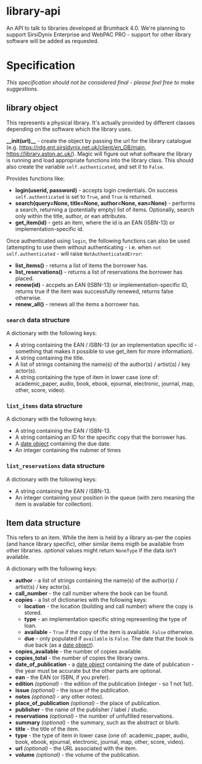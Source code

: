 # library-api #

An API to talk to libraries developed at Brumhack 4.0. We're planning to support SirsiDynix Enterprise and WebPAC PRO - support for other library software will be added  as requested.

# Specification #

_This specification should not be considered final - please feel free to make suggestions._

## library object ##

This represents a physical library. It's actually provided by different classes depending on the software which the library uses.

**\__init(url)__** - create the object by passing the url for the library catalogue (e.g. <https://rdg.ent.sirsidynix.net.uk/client/en_GB/main>, <https://library.aston.ac.uk/>). Magic will figure out what software the library is running and load appropriate functions into the library class. This should also create the variable `self.authenticated`, and set it to `False`.

Provides functions like:
* **login(userid, password)** - accepts login credentials. On success `self.authenticated` is set to `True`, and `True` is returned.
* **search(query=None, title=None, author=None, ean=None)** - performs a search, returning a (potentially empty) list of items. Optionally, search only within the title, author, or ean attributes.
* **get_item(id)** - gets an item, where the id is an EAN (ISBN-13) or implementation-specific id.

Once authenticated using `login`, the following functions can also be used (attempting to use them without authenticating - i.e. when `not self.authenticated` - will raise `NotAuthenticatedError`:
* **list_items()** - returns a list of items the borrower has.
* **list_reservations()** - returns a list of reservations the borrower has placed.
* **renew(id)** - accpets an EAN (ISBN-13) or implementation-specific ID, returns true if the item was successfully renewed, returns false otherwise.
* **renew_all()** - renews all the items a borrower has.

### `search` data structure ###

A dictionary with the following keys:

* A string containing the EAN / ISBN-13 (or an implementation specific id - something that makes it possible to use get_item for more information).
* A string containing the title.
* A list of strings containing the name(s) of the author(s) / artist(s) / key actor(s).
* A string containing the type of item in lower case (one of: academic_paper, audio, book, ebook, ejournal, electronic, journal, map, other, score, video).

### `list_items` data structure ###

A dictionary with the following keys:

* A string containing the EAN / ISBN-13.
* A string containing an ID for the specific copy that the borrower has.
* A [date object](https://docs.python.org/3/library/datetime.html#datetime.date) containing the due date.
* An integer containing the nubmer of times

### `list_reservations` data structure ###

A dictionary with the following keys:

* A string containing the EAN / ISBN-13.
* An integer containing your position in the queue (with zero meaning the item is available for collection).

## Item data structure ##

This refers to an item. While the item is held by a library as-per the copies (and hance library specific), other similar items migth be available from other libraries. _optional_ values might return `NoneType` if the data isn't available.

A dictionary with the following keys:

* **author** - a list of strings containing the name(s) of the author(s) / artist(s) / key actor(s).
* **call_number** - the call number where the book can be found.
* **copies** - a list of dictionaries with the following keys:
  * **location** - the location (building and call number) where the copy is stored.
  * **type** - an implementation specific string representing the type of loan.
  * **available** - `True` if the copy of the item is available. `False` otherwise.
  * **due** - only populated if `available` is `False`. The date that the book is due back (as a [date object](https://docs.python.org/3/library/datetime.html#datetime.date)).
* **copies_available** - the number of copies available.
* **copies_total** - the number of copies the library owns.
* **date_of_publication** - a [date object](https://docs.python.org/3/library/datetime.html#datetime.date) containing the date of publication - the year must be accurate but the other parts are optional.
* **ean** - the EAN (or ISBN, if you prefer).
* **edition** _(optional)_ - the edition of the publication (integer - so 1 not 1st).
* **issue** _(optional)_ - the issue of the publication.
* **notes** _(optional)_ - any other notes).
* **place_of_publication** _(optional)_ - the place of publication.
* **publisher** - the name of the publisher / label / studio.
* **reservations** _(optional)_ - the number of unfufilled reservations.
* **summary** _(optional)_ - the summary, such as the abstract or blurb.
* **title** - the title of the item.
* **type** - the type of item in lower case (one of: academic_paper, audio, book, ebook, ejournal, electronic, journal, map, other, score, video).
* **url** _(optional)_ - the URL associated with the item.
* **volume** _(optional)_ - the volume of the publication.
